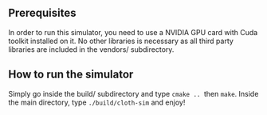 ## Prerequisites

In order to run this simulator, you need to use a NVIDIA GPU card with Cuda toolkit installed on it.
No other libraries is necessary as all third party libraries are included in the vendors/ subdirectory.

## How to run the simulator

Simply go inside the build/ subdirectory and type ```cmake .. ```then ```make```.
Inside the main directory, type ```./build/cloth-sim``` and enjoy!

